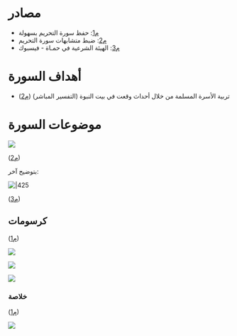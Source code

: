 
# مصادر

* [م1](https://www.youtube.com/watch?v=p6JdpZQuF4o): حفظ سورة التحريم بسهولة
* [م2](https://www.quran-elkariim.com/2017/05/blog-post_69.html): ضبط متشابهات سورة التحريم
* [م3](https://www.facebook.com/share/p/ZAGGoUpD8Wx6Q14t/): الهيئة الشرعية في حمـاة - فيسبوك

# أهداف السورة

* تربية الأسرة المسلمة من خلال أحداث وقعت في بيت النبوة (التفسير المباشر) ([م2](https://www.quran-elkariim.com/2017/05/blog-post_69.html))

# موضوعات السورة

![](Media-Temp/Pasted%20image%2020240618185453.png)

([م2](https://www.quran-elkariim.com/2017/05/blog-post_69.html))

بتوضيح آخر:

![|425](Media-Temp/Pasted%20image%2020240618185954.png)

([م3](https://www.facebook.com/share/p/ZAGGoUpD8Wx6Q14t/))

## كرسومات

([م1](https://www.youtube.com/watch?v=p6JdpZQuF4o))

![](Media-Temp/Pasted%20image%2020240618190957.png)

![](Media-Temp/Pasted%20image%2020240618191017.png)

![](Media-Temp/Pasted%20image%2020240618191026.png)

### خلاصة

([م1](https://www.youtube.com/watch?v=p6JdpZQuF4o))

![](Media-Temp/Pasted%20image%2020240618191034.png)